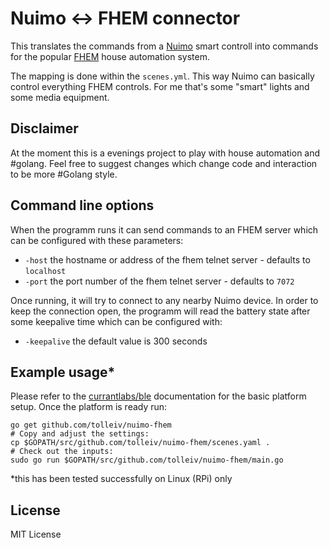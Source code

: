 # Nuimo <-> FHEM connector 

This translates the commands from a [Nuimo](http://www.senic.com) smart controll into commands for the popular [FHEM](http://fhem.org) house automation system.
 
The mapping is done within the `scenes.yml`. This way Nuimo can basically control everything FHEM controls. For me that's some "smart" lights and some media equipment.

## Disclaimer
 
At the moment this is a evenings project to play with house automation and #golang. Feel free to suggest changes which change code and interaction to be more #Golang style.

## Command line options

When the programm runs it can send commands to an FHEM server which can be configured with these parameters:

 * `-host` the hostname or address of the fhem telnet server - defaults to `localhost`
 * `-port` the port number of the fhem telnet server - defaults to `7072`

Once running, it will try to connect to any nearby Nuimo device. In order to keep the connection open, the programm will read the battery state after some keepalive time which can be configured with:

 * `-keepalive` the default value is 300 seconds

## Example usage*

Please refer to the [currantlabs/ble](https://github.com/currantlabs/ble) documentation for the basic platform setup. Once the platform is ready run:

    go get github.com/tolleiv/nuimo-fhem
    # Copy and adjust the settings:
    cp $GOPATH/src/github.com/tolleiv/nuimo-fhem/scenes.yaml .
    # Check out the inputs:
    sudo go run $GOPATH/src/github.com/tolleiv/nuimo-fhem/main.go

*this has been tested successfully on Linux (RPi) only

## License 
 
 MIT License
